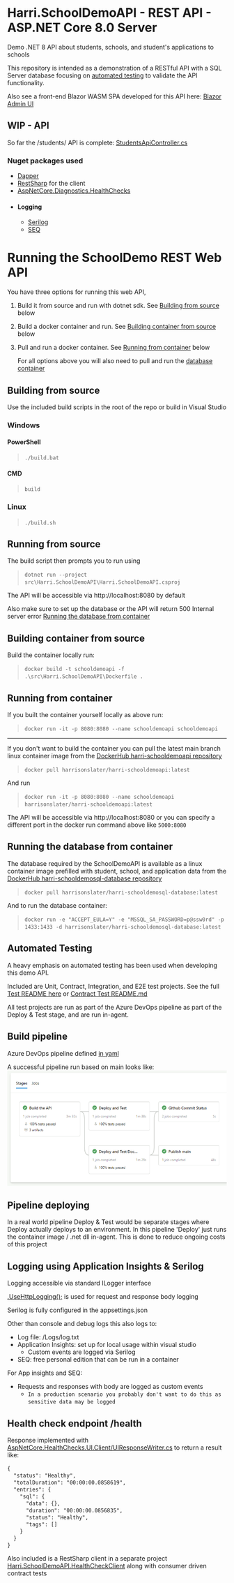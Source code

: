 # Harri.SchoolDemoAPI - REST API - ASP.NET Core 8.0 Server

Demo .NET 8 API about students, schools, and student's applications to schools

This repository is intended as a demonstration of a RESTful API with a SQL Server database focusing on [automated testing](#automated-testing) to validate the API functionality.

Also see a front-end Blazor WASM SPA developed for this API here: [Blazor Admin UI](https://github.com/HarrisonSlater/Harri.SchoolDemoAPI.BlazorWASM/)

## WIP - API
So far the /students/ API is complete: [StudentsApiController.cs](https://github.com/HarrisonSlater/Harri.SchoolDemoApi/blob/main/src/Harri.SchoolDemoAPI/Controllers/StudentsApiController.cs)

### Nuget packages used
  - [Dapper](https://github.com/DapperLib/Dapper)
  - [RestSharp](https://github.com/restsharp/RestSharp) for the client
  - [AspNetCore.Diagnostics.HealthChecks](https://github.com/Xabaril/AspNetCore.Diagnostics.HealthChecks)
- #### Logging
  - [Serilog](https://github.com/serilog/serilog)
  - [SEQ](https://datalust.co/seq)
  
# Running the SchoolDemo REST Web API
You have three options for running this web API,

1. Build it from source and run with dotnet sdk. See [Building from source](#building-from-source) below
2. Build a docker container and run. See [Building container from source](#building-container-from-source) below
3. Pull and run a docker container. See [Running from container](#running-from-container) below

   For all options above you will also need to pull and run the [database container](#running-the-database-from-container)

## Building from source
Use the included build scripts in the root of the repo or build in Visual Studio
### Windows

#### PowerShell
>`./build.bat`
#### CMD
>`build`

### Linux
>`./build.sh`

## Running from source
The build script then prompts you to run using
> `dotnet run --project src\Harri.SchoolDemoAPI\Harri.SchoolDemoAPI.csproj`

The API will be accessible via http://localhost:8080 by default

Also make sure to set up the database or the API will return 500 Internal server error
[Running the database from container](#running-the-database-from-container)

## Building container from source
Build the container locally run: 

> `docker build -t schooldemoapi -f .\src\Harri.SchoolDemoAPI\Dockerfile .`

## Running from container
If you built the container yourself locally as above run:

> `docker run -it -p 8080:8080 --name schooldemoapi schooldemoapi`

---

If you don't want to build the container you can pull the latest main branch linux container image from the [DockerHub harri-schooldemoapi repository](https://hub.docker.com/repository/docker/harrisonslater/harri-schooldemoapi/general)

> `docker pull harrisonslater/harri-schooldemoapi:latest`

And run 

> `docker run -it -p 8080:8080 --name schooldemoapi harrisonslater/harri-schooldemoapi:latest`

The API will be accessible via http://localhost:8080 or you can specify a different port in the docker run command above like `5000:8080`

## Running the database from container
The database required by the SchoolDemoAPI is available as a linux container image prefilled with student, school, and application data from the [DockerHub harri-schooldemosql-database repository](https://hub.docker.com/repository/docker/harrisonslater/harri-schooldemosql-database/general)

> `docker pull harrisonslater/harri-schooldemosql-database:latest`

And to run the database container:

> `docker run -e "ACCEPT_EULA=Y" -e "MSSQL_SA_PASSWORD=p@ssw0rd" -p 1433:1433 -d harrisonslater/harri-schooldemosql-database:latest`

## Automated Testing
A heavy emphasis on automated testing has been used when developing this demo API. 

Included are Unit, Contract, Integration, and E2E test projects.
See the full [Test README here](src/Tests/README.md) or 
[Contract Test README.md](https://github.com/HarrisonSlater/Harri.SchoolDemoApi/blob/main/src/Tests/Contract/README.md)

All test projects are run as part of the Azure DevOps pipeline as part of the Deploy & Test stage, and are run in-agent.

## Build pipeline
Azure DevOps pipeline defined [in yaml](https://github.com/HarrisonSlater/Harri.SchoolDemoApi/blob/main/pipeline/azure-pipelines.yml)

A successful pipeline run based on main looks like:
![image](docs/img/readme/ADOPipelineCapture.PNG)

## Pipeline deploying
In a real world pipeline Deploy & Test would be separate stages where Deploy actually deploys to an environment. In this pipeline 'Deploy' just runs the container image / .net dll in-agent. This is done to reduce ongoing costs of this project

## Logging using Application Insights & Serilog
Logging accessible via standard ILogger interface

[.UseHttpLogging();](https://github.com/HarrisonSlater/Harri.SchoolDemoApi/blob/main/src/Harri.SchoolDemoAPI/Startup.cs) is used for request and response body logging

Serilog is fully configured in the appsettings.json

Other than console and debug logs this also logs to:
- Log file: /Logs/log.txt
- Application Insights: set up for local usage within visual studio 
	- Custom events are logged via Serilog
- SEQ: free personal edition that can be run in a container

For App insights and SEQ:
- Requests and responses with body are logged as custom events 
	- `In a production scenario you probably don't want to do this as sensitive data may be logged`

## Health check endpoint /health
Response implemented with [AspNetCore.HealthChecks.UI.Client/UIResponseWriter.cs](https://github.com/Xabaril/AspNetCore.Diagnostics.HealthChecks/blob/master/src/HealthChecks.UI.Client/UIResponseWriter.cs)
to return a result like:
```
{
  "status": "Healthy",
  "totalDuration": "00:00:00.0858619",
  "entries": {
    "sql": {
      "data": {},
      "duration": "00:00:00.0856835",
      "status": "Healthy",
      "tags": []
    }
  }
}
```

Also included is a RestSharp client in a separate project [Harri.SchoolDemoAPI.HealthCheckClient](https://github.com/HarrisonSlater/Harri.SchoolDemoAPI/tree/HealthChecks/src/Harri.SchoolDemoAPI.HealthCheckClient) along with consumer driven contract tests

